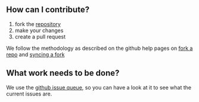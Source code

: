 ## How can I contribute?
1. fork the [repository](https://github.com/joosthoeks/jhTAlib)
2. make your changes
3. create a pull request

We follow the methodology as described on the github help pages on [fork a repo](https://help.github.com/articles/fork-a-repo/) and [syncing a fork](https://help.github.com/articles/syncing-a-fork/)

## What work needs to be done?
We use the [github issue queue](https://github.com/joosthoeks/jhTAlib/issues), so you can have a look at it to see what the current issues are.

